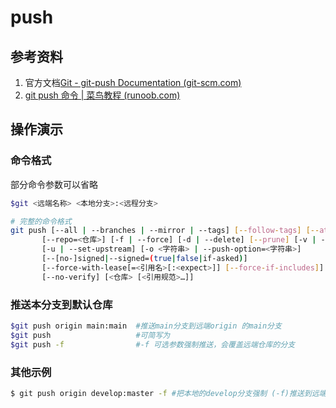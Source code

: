 # push

## 参考资料

1. 官方文档[Git - git-push Documentation (git-scm.com)](https://git-scm.com/docs/git-push/zh\_HANS-CN)
2. [git push 命令 | 菜鸟教程 (runoob.com)](https://www.runoob.com/git/git-push.html)

## 操作演示

### 命令格式

部分命令参数可以省略

```bash
$git <远端名称> <本地分支>:<远程分支>
```

```bash
# 完整的命令格式
git push [--all | --branches | --mirror | --tags] [--follow-tags] [--atomic] [-n | --dry-run] [--receive-pack=<git-receive-pack>]
	   [--repo=<仓库>] [-f | --force] [-d | --delete] [--prune] [-v | --verbose]
	   [-u | --set-upstream] [-o <字符串> | --push-option=<字符串>]
	   [--[no-]signed|--signed=(true|false|if-asked)]
	   [--force-with-lease[=<引用名>[:<expect>]] [--force-if-includes]]
	   [--no-verify] [<仓库> [<引用规范>…​]]
```

### 推送本分支到默认仓库

```bash
$git push origin main:main  #推送main分支到远端origin 的main分支
$git push 					#可简写为
$git push -f 				#-f 可选参数强制推送，会覆盖远端仓库的分支
```

### 其他示例

```bash
$ git push origin develop:master -f #把本地的develop分支强制 (-f)推送到远端master。

```
